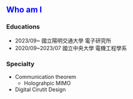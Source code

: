 ## <font color=#0000FF>Who am I</font>
### Educations
- 2023/09~ 國立陽明交通大學 電子研究所
- 2020/09~2023/07 國立中央大學 電機工程學系
### Specialty
- Communication theorem
  - Holograhpic MIMO
- Digital Cirutit Design

<!--
**leefazhen/leefazhen** is a ✨ _special_ ✨ repository because its `README.md` (this file) appears on your GitHub profile.
Here are some ideas to get you started:

- 🔭 I’m currently working on ...
- 🌱 I’m currently learning ...
- 👯 I’m looking to collaborate on ...
- 🤔 I’m looking for help with ...
- 💬 Ask me about ...
- 📫 How to reach me: ...
- 😄 Pronouns: ...
- ⚡ Fun fact: ...
-->
